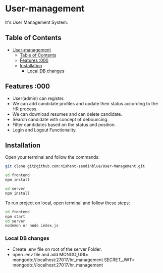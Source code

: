 # User-management

It's User Management System.

## Table of Contents

- [User-management](#user-management)
  - [Table of Contents](#table-of-contents)
  - [Features :000](#features-000)
  - [Installation](#installation)
    - [Local DB changes](#local-db-changes)

## Features :000

- User(admin) can register.
- We can add candidate profiles and update their status according to the HR process.
- We can download resumes and can delete candidate.
- Search candidate with concept of debouncing.
- Filter candidates based on the status and position.
- Login and Logout Functionality.

## Installation

Open your terminal and follow the commands:

```bash
git clone git@github.com:nishant-sendinblue/User-Management.git

cd frontend
npm install

cd server
npm install

```

To run project on local, open terminal and follow these steps:

```bash
cd frontend
npm start
cd server
nodemon or node index.js
```

### Local DB changes

- Create .env file on root of the server Folder.
- open .env file and add 
   MONGO_URI= mongodb://localhost:27017/hr_management
   SECRET_JWT= mongodb://localhost:27017/hr_management
